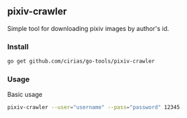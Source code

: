 pixiv-crawler
----

Simple tool for downloading pixiv images by author's id.

### Install

```bash
go get github.com/cirias/go-tools/pixiv-crawler
```

### Usage

Basic usage

```bash
pixiv-crawler --user="username" --pass="password" 12345
```
